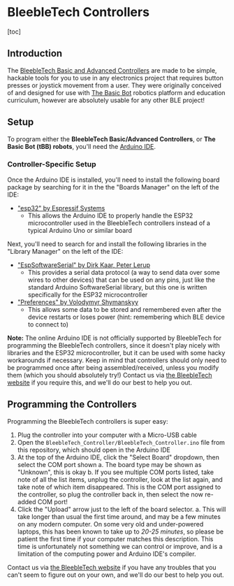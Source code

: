 # BleebleTech Controllers

[toc]

## Introduction

The [BleebleTech Basic and Advanced Controllers](https://bleebletech.ca) are made to be simple, hackable tools for you to use in any electronics project that requires button presses or joystick movement from a user. They were originally conceived of and designed for use with [The Basic Bot](https://thebasicbot.com) robotics platform and education curriculum, however are absolutely usable for any other BLE project!

## Setup

To program either the **BleebleTech Basic/Advanced Controllers**, or **The Basic Bot (tBB) robots**, you'll need the [Arduino IDE](https://www.arduino.cc/en/software).

### Controller-Specific Setup

Once the Arduino IDE is installed, you'll need to install the following board package by searching for it in the the "Boards Manager" on the left of the IDE:

- ["esp32" by Espressif Systems](https://github.com/espressif/arduino-esp32)
  - This allows the Arduino IDE to properly handle the ESP32 microcontroller used in the BleebleTech controllers instead of a typical Arduino Uno or similar board

Next, you'll need to search for and install the following libraries in the "Library Manager" on the left of the IDE:

- ["EspSoftwareSerial" by Dirk Kaar, Peter Lerup](https://github.com/plerup/espsoftwareserial/)
  - This provides a serial data protocol (a way to send data over some wires to other devices) that can be used on any pins, just like the standard Arduino SoftwareSerial library, but this one is written specifically for the ESP32 microcontroller
- ["Preferences" by Volodymyr Shymanskyy](https://github.com/vshymanskyy/Preferences)
  - This allows some data to be stored and remembered even after the device restarts or loses power (hint: remembering which BLE device to connect to)

**Note:** The online Arduino IDE is not officially supported by BleebleTech for programming the BleebleTech controllers, since it doesn't play nicely with libraries and the ESP32 microcontroller, but it can be used with some hacky workarounds if necessary.
Keep in mind that controllers should only need to be programmed once after being assembled/received, unless you modify them (which you should absolutely try!)
Contact us via [the BleebleTech website](https://bleebletech.ca/pages/contact) if you require this, and we'll do our best to help you out.

## Programming the Controllers

Programming the BleebleTech controllers is super easy:

1. Plug the controller into your computer with a Micro-USB cable
2. Open the `BleebleTech_Controller/BleebleTech_Controller.ino` file from this repository, which should open in the Arduino IDE
3. At the top of the Arduino IDE, click the "Select Board" dropdown, then select the COM port shown
  a. The board type may be shown as "Unknown", this is okay
  b. If you see multiple COM ports listed, take note of all the list items, unplug the controller, look at the list again, and take note of which item disappeared. This is the COM port assigned to the controller, so plug the controller back in, then select the now re-added COM port!
4. Click the "Upload" arrow just to the left of the board selector.
  a. This will take longer than usual the first time around, and may be a few minutes on any modern computer. On some very old and under-powered laptops, this has been known to take up to *20-25 minutes*, so please be patient the first time if your computer matches this description. This time is unfortunately not something we can control or improve, and is a limitation of the computing power and Arduino IDE's compiler.

Contact us via [the BleebleTech website](https://bleebletech.ca/pages/contact) if you have any troubles that you can't seem to figure out on your own, and we'll do our best to help you out.
